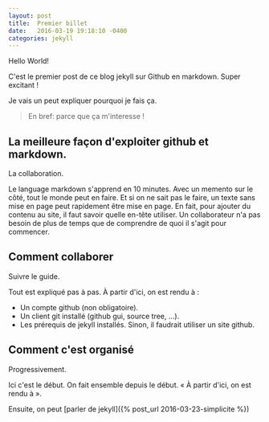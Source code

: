 ```yaml
---
layout: post
title:  Premier billet
date:   2016-03-19 19:18:10 -0400
categories: jekyll
---
```

Hello World!

C'est le premier post de ce blog jekyll sur Github en markdown. Super excitant !

Je vais un peut expliquer pourquoi je fais ça. 

> En bref: parce que ça m'interesse !

## La meilleure façon d'exploiter github et markdown.

La collaboration. 

Le language markdown s'apprend en 10 minutes. Avec un memento sur le côté, tout le monde peut en faire. Et si on ne sait pas le faire, un texte sans mise en page peut rapidement être mise en page. En fait, pour ajouter du contenu au site, il faut savoir quelle en-tête utiliser. Un collaborateur n'a pas besoin de plus de temps que de comprendre de quoi il s'agit pour commencer. 

## Comment collaborer

Suivre le guide.

Tout est expliqué pas à pas. À partir d'ici, on est rendu à :

* Un compte github (non obligatoire).
* Un client git installé (github gui, source tree, …).
* Les prérequis de jekyll installés. Sinon, il faudrait utiliser un site github. 

## Comment c'est organisé

Progressivement.

Ici c'est le début. On fait ensemble depuis le début. « À partir d'ici, on est rendu à ».

Ensuite, on peut [parler de jekyll]({% post_url 2016-03-23-simplicite %})


